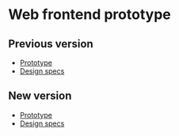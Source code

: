 # Web frontend prototype



## Previous version
- [Prototype](https://xd.adobe.com/view/4425749e-99b2-40a8-ad49-6fc75a47f51e/?fullscreen)
- [Design specs](https://xd.adobe.com/spec/68058d84-9c16-415d-a5dc-8bd02020c1a3/)



## New version
- [Prototype](https://xd.adobe.com/view/7275b920-f9c1-44ae-8db0-51a7929c23a9/?fullscreen)
- [Design specs](https://xd.adobe.com/spec/d428ed1e-0f5d-4324-8895-ac006f72ed01/)
